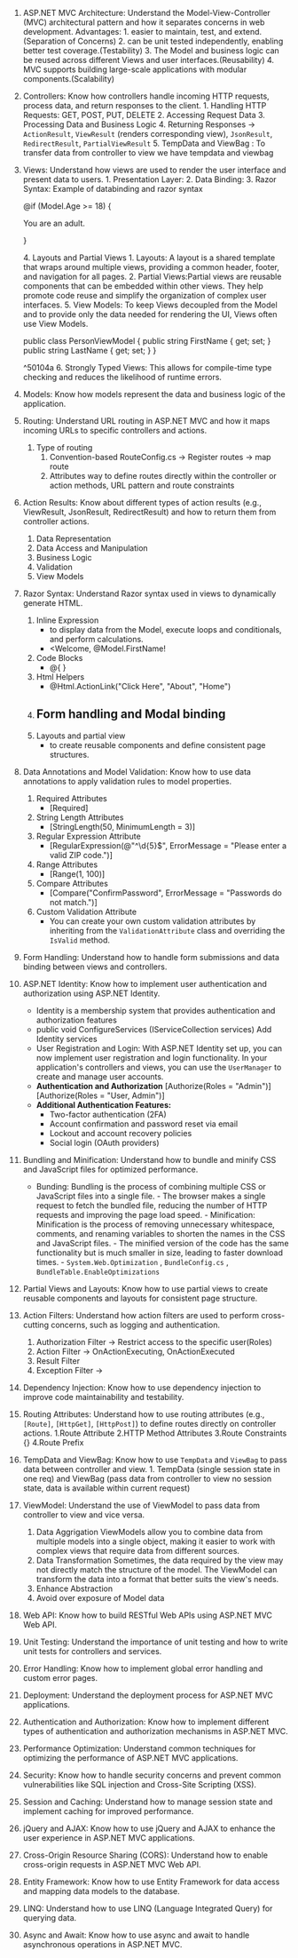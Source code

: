 1. ASP.NET MVC Architecture: Understand the Model-View-Controller (MVC) architectural pattern and how it separates concerns in web development.
	    Advantages:
	    1. easier to maintain, test, and extend.(Separation of Concerns)
	    2. can be unit tested independently, enabling better test coverage.(Testability)
	    3. The Model and business logic can be reused across different Views and user interfaces.(Reusability)
	    4. MVC supports building large-scale applications with modular components.(Scalability)    
2. Controllers: Know how controllers handle incoming HTTP requests, process data, and return responses to the client.
	    1. Handling HTTP Requests: GET, POST, PUT, DELETE
	    2. Accessing Request Data
	    3. Processing Data and Business Logic
	    4. Returning Responses -> `ActionResult`, `ViewResult` (renders corresponding view), `JsonResult`, `RedirectResult`, `PartialViewResult`
	    5. TempData and ViewBag : To transfer data from controller to view we have tempdata and viewbag
3. Views: Understand how views are used to render the user interface and present data to users.
	    1. Presentation Layer:
	    2. Data Binding:
	    3. Razor Syntax:
	    Example of databinding and razor syntax
		    <p> @if (Model.Age >= 18) { <p>You are an adult.<p> } </p>
		4. Layouts and Partial Views
			1. Layouts: A layout is a shared template that wraps around multiple views, providing a common header, footer, and navigation for all pages.
			2. Partial Views:Partial views are reusable components that can be embedded within other views. They help promote code reuse and simplify the organization of complex user interfaces.
		5. View Models: To keep Views decoupled from the Model and to provide only the data needed for rendering the UI, Views often use View Models.
		   <p> public class PersonViewModel { public string FirstName { get; set; } public string LastName { get; set; } }</p> ^50104a
	 6. Strongly Typed Views:  This allows for compile-time type checking and reduces the likelihood of runtime errors.
4. Models: Know how models represent the data and business logic of the application.
5. Routing: Understand URL routing in ASP.NET MVC and how it maps incoming URLs to specific controllers and actions.
	1.  Type of routing
		1. Convention-based 
			RouteConfig.cs -> Register routes -> map route
		2. Attributes
			way to define routes directly within the controller or action methods, 
			URL pattern and route constraints
6. Action Results: Know about different types of action results (e.g., ViewResult, JsonResult, RedirectResult) and how to return them from controller actions.
	 1. Data Representation
	 2. Data Access and Manipulation
	 3. Business Logic
	 4. Validation
	 5. View Models
7. Razor Syntax: Understand Razor syntax used in views to dynamically generate HTML.
    1. Inline Expression
        - to display data from the Model, execute loops and conditionals, and perform calculations.
        - <Welcome, @Model.FirstName!
    1. Code Blocks 
        - @{ }
    2. Html Helpers
        - @Html.ActionLink("Click Here", "About", "Home")
    3. Form handling and Modal binding
        - 
    4. Layouts and partial view
        - to create reusable components and define consistent page structures.
8. Data Annotations and Model Validation: Know how to use data annotations to apply validation rules to model properties.
    1. Required Attributes
        - [Required]
    2. String Length Attributes
       - [StringLength(50, MinimumLength = 3)]
    3. Regular Expression Attribute
       - [RegularExpression(@"^\d{5}$", ErrorMessage = "Please enter a valid ZIP code.")]
    4. Range Attributes
       - [Range(1, 100)]
    5. Compare Attributes
       - [Compare("ConfirmPassword", ErrorMessage = "Passwords do not match.")]
    6. Custom Validation Attribute
       - You can create your own custom validation attributes by inheriting from the `ValidationAttribute` class and overriding the `IsValid` method.
9. Form Handling: Understand how to handle form submissions and data binding between views and controllers.
    
10. ASP.NET Identity: Know how to implement user authentication and authorization using ASP.NET Identity.
     -  Identity is a membership system that provides authentication and authorization features
     -  public void ConfigureServices (IServiceCollection services) Add Identity services
     -  User Registration and Login: With ASP.NET Identity set up, you can now implement user registration and login functionality. In your application's controllers and views, you can use the `UserManager` to create and manage user accounts.
     - **Authentication and Authorization**
        [Authorize(Roles = "Admin")]
        [Authorize(Roles = "User, Admin")]
     - **Additional Authentication Features:**
         - Two-factor authentication (2FA)
         - Account confirmation and password reset via email
         - Lockout and account recovery policies
         - Social login (OAuth providers)
11. Bundling and Minification: Understand how to bundle and minify CSS and JavaScript files for optimized performance.

	   - Bunding: Bundling is the process of combining multiple CSS or JavaScript files into a single file. 
	    - The browser makes a single request to fetch the bundled file, reducing the number of HTTP requests and improving the page load speed.
	    - Minification: Minification is the process of removing unnecessary whitespace, comments, and renaming variables to shorten the names in the CSS and JavaScript files. 
	    - The minified version of the code has the same functionality but is much smaller in size, leading to faster download times.
	    - `System.Web.Optimization`  , `BundleConfig.cs` , `BundleTable.EnableOptimizations`
12. Partial Views and Layouts: Know how to use partial views to create reusable components and layouts for consistent page structure.
    
13. Action Filters: Understand how action filters are used to perform cross-cutting concerns, such as logging and authentication.
     1. Authorization Filter -> Restrict access to the specific user(Roles)
     2. Action Filter -> OnActionExecuting, OnActionExecuted
     3. Result Filter
     4. Exception Filter -> 
    
14. Dependency Injection: Know how to use dependency injection to improve code maintainability and testability.
    
15. Routing Attributes: Understand how to use routing attributes (e.g., `[Route]`, `[HttpGet]`, `[HttpPost]`) to define routes directly on controller actions.
      1.Route Attribute
      2.HTTP Method Attributes
      3.Route Constraints {}
      4.Route Prefix 
1. TempData and ViewBag: Know how to use `TempData` and `ViewBag` to pass data between controller and view.
	    1. TempData (single session state in one req) and ViewBag (pass data from controller to view no session state, data is available within current request)
2. ViewModel: Understand the use of ViewModel to pass data from controller to view and vice versa.
    1. Data Aggrigation
           ViewModels allow you to combine data from multiple models into a single object, making it easier to work with complex views that require data from different sources.
    2. Data Transformation
	    Sometimes, the data required by the view may not directly match the structure of the model. The ViewModel can transform the data into a format that better suits the view's needs.
    3. Enhance Abstraction
    4. Avoid over exposure of Model data
3. Web API: Know how to build RESTful Web APIs using ASP.NET MVC Web API.
    
19. Unit Testing: Understand the importance of unit testing and how to write unit tests for controllers and services.
    
20. Error Handling: Know how to implement global error handling and custom error pages.
    
21. Deployment: Understand the deployment process for ASP.NET MVC applications.
    
22. Authentication and Authorization: Know how to implement different types of authentication and authorization mechanisms in ASP.NET MVC.
    
23. Performance Optimization: Understand common techniques for optimizing the performance of ASP.NET MVC applications.
    
24. Security: Know how to handle security concerns and prevent common vulnerabilities like SQL injection and Cross-Site Scripting (XSS).
    
25. Session and Caching: Understand how to manage session state and implement caching for improved performance.
    
26. jQuery and AJAX: Know how to use jQuery and AJAX to enhance the user experience in ASP.NET MVC applications.
    
27. Cross-Origin Resource Sharing (CORS): Understand how to enable cross-origin requests in ASP.NET MVC Web API.
    
28. Entity Framework: Know how to use Entity Framework for data access and mapping data models to the database.
    
29. LINQ: Understand how to use LINQ (Language Integrated Query) for querying data.
    
30. Async and Await: Know how to use async and await to handle asynchronous operations in ASP.NET MVC.